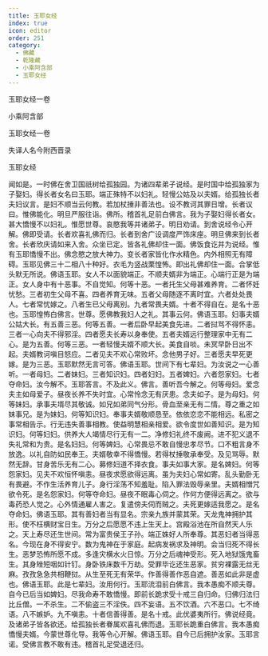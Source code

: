 ```yaml
---
title: 玉耶女经
index: true
icon: editor
order: 251
category:
  - 佛藏
  - 乾隆藏
  - 小乘阿含部
  - 玉耶女经
---
```


玉耶女经一卷  

小乘阿含部  

玉耶女经一卷  

失译人名今附西晋录  

玉耶女经  

闻如是。一时佛在舍卫国祇树给孤独园。为诸四辈弟子说经。是时国中给孤独家为子娶妇。得长者女名曰玉耶。端正殊特不以妇礼。轻慢公姑及以夫婿。给孤独长者夫妇议言。是妇不顺当云何教。若加杖捶非善法也。设不教诃其罪日增。长者议曰。惟佛能化。明旦严服往诣。佛所。稽首礼足前白佛言。我为子娶妇得长者女。甚大憍慢不以妇礼。惟愿世尊。哀愍我等并诸弟子。明日劝请。到舍说经令心开解。佛即受请。长者欢喜礼佛而归。长者到舍广设调度严饰床座。明旦佛来到长者舍。长者欣庆请如来入舍。众坐已定。皆各礼佛却住一面。佛饭食讫并为说经。惟有玉耶憍慢不出。佛念愍之放大神力。变长者家皆化作水精色。内外相照无有障碍。玉耶见佛三十二相八十种好。衣毛为竖战栗惶怖。即出礼佛却住一面。合掌低头默无所说。佛语玉耶。女人不以面貌端正。不顺夫婿非为端正。心端行正是为端正。女人身中有十恶事。不自觉知。何等十恶。一者托生父母甚难养育。二者怀妊忧愁。三者初生父母不喜。四者养育无味。五者父母随逐不离时宜。六者处处畏人。七者常忧嫁之。八者生已父母离别。九者常畏夫婿。十者不得自在。是名十恶也。玉耶惶怖白佛言。世尊。愿佛教我妇人之礼。其事云何。佛语玉耶。妇事夫婿公姑大长。有五善三恶。何等五善。一者后卧早起美食先进。二者挝骂不得怀恚。三者一心向夫不得邪淫。四者愿夫长寿以身奉使。五者夫婿远行整理家中无有二心。是为五善。何等三恶。一者轻慢夫婿不顺大长。美食自啖。未冥早卧日出不起。夫婿教诃嗔目怒应。二者见夫不欢心常败坏。念他男子好。三者愿夫早死更嫁。是为三恶。玉耶默然无言可答。佛语玉耶。世间下有七辈妇。为汝说之一心善听。一者母妇。二者妹妇。三者知识妇。四者妇妇。五者婢妇。六者怨家妇。七者夺命妇。汝今解不。玉耶答言。不及此义。佛言。善听吾今解之。何等母妇。爱念夫主如母爱子。昼夜长养不失时宜。心常怜念无有厌患。念夫如子。是为母妇。何等妹妇。承事夫壻尽其敬诚。如兄如弟同气分形。骨血至亲无有二情。尊之重之如妹事兄。是为妹妇。何等知识妇。奉事夫婿敬顺恳至。依依恋恋不能相远。私密之事常相告示。行无违失善事相教。使益明慧相亲相爱。欲令度世如善知识。是为知识妇。何等妇妇。供养大人竭情尽行无有一二。净修妇礼终不废阙。进不犯义退不失礼常和为贵。是名妇妇。何等婢妇。心常畏忌不敢自慢忠孝尽节。口不粗言身不放逸。以礼自防如民奉王。夫婿敬幸不得憍慢。若得杖捶敬承奉受。及见骂辱。默然无辞。甘身苦乐无有二心。募修妇道不择衣食。事夫如事大家。是名婢妇。何等怨家妇。见夫不欢恒怀嗔恚。昼夜求愿欲得远离。虽为夫妇心常如寄。乱头勤卧无有畏避。不作生活养育儿子。身行淫荡不知羞耻。陷入罪法毁辱亲里。夫婿相憎咒欲令死。是名怨家妇。何等夺命妇。昼夜不眠毒心伺之。作何方便得远离之。欲与毒药恐人觉之。心外情通雇人害之。复遣傍夫伺而贼之。夫死更嫁适我愿之。是名夺命妇。佛语玉耶。其有善妇者当有显名。宗亲九族并蒙其荣。天龙鬼神拥护其形。使不枉横财宝日生。万分之后愿愿不违上生天上。宫殿浴池在所自然天人乐之。天上寿尽还生世间。常为富贵侯王子孙。端正姝好人所奉尊。其恶妇者当得恶名。今现在身不得安宁。数为鬼神在于家庭。起病发祸求及神明。会当归死不得长生。恶梦恐怖所愿不成。多逢灾横水火日惊。万分之后魂神受形。死入地狱饿鬼畜生。其身矬短咽如针钉。身卧铁床数千万劫。受罪毕讫还生恶家。贫穷裸露无丝无麻。孜孜急急共相鞭挝。从生至死无有荣华。作善得善作恶自遮。善恶如此非是虚也。佛语玉耶。此是七辈妇。汝用何行。玉耶流泪前白佛言。我本愚痴不顺夫尊。自今已后当如婢妇。尽我命寿不敢憍慢。即前长跪求受十戒三自归命。归佛归法归比丘僧。一不杀生。二不偷盗三不淫佚。四不妄语。五不饮酒。六不恶口。七不绮语。八不嫉妒。九不嗔恚。十者信善得善。是名十戒。此优婆夷所行。佛说经竟。及诸弟子皆各欲还。给孤独长者眷属欢喜礼佛而退。玉耶长跪重白佛言。我本愚痴憍慢夫婿。今蒙世尊化导。我等令心开解。佛语玉耶。自今已后拥护汝家。玉耶言诺。受佛言教不敢有违。稽首礼足受退还归。  
